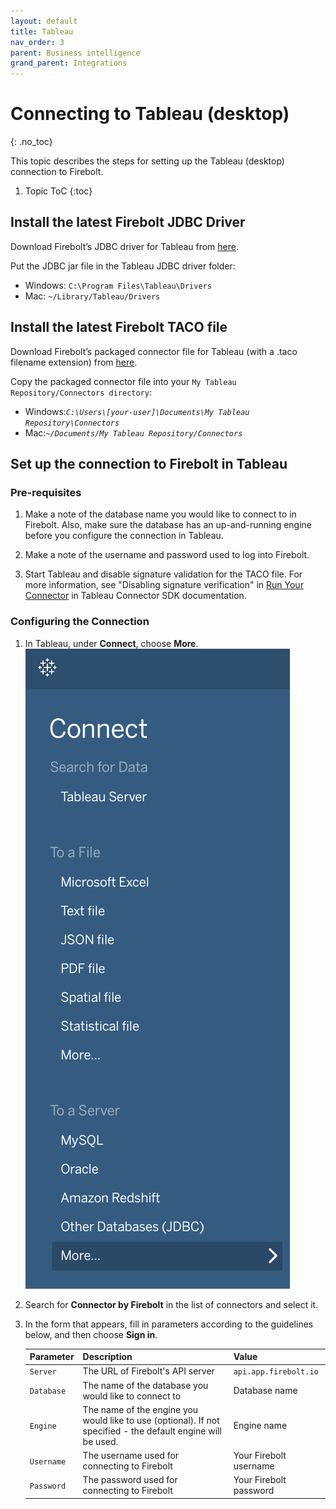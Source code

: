 ```yaml
---
layout: default
title: Tableau
nav_order: 3
parent: Business intelligence
grand_parent: Integrations
---
```


# Connecting to Tableau (desktop)
{: .no_toc}

This topic describes the steps for setting up the Tableau (desktop) connection to Firebolt.

1. Topic ToC
{:toc}

## Install the latest Firebolt JDBC Driver

Download Firebolt’s JDBC driver for Tableau from [here](../connecting-via-jdbc.md).

Put the JDBC jar file in the Tableau JDBC driver folder:

* Windows: `C:\Program Files\Tableau\Drivers`
* Mac: `~/Library/Tableau/Drivers`

## Install the latest Firebolt TACO file

Download Firebolt’s packaged connector file for Tableau (with a .taco filename extension) from [here](https://firebolt-publishing-public.s3.amazonaws.com/repo/Tableau/firebolt_connector.taco).

Copy the packaged connector file into your `My Tableau Repository/Connectors directory`:

* Windows:_`C:\Users\[your-user]\Documents\My Tableau Repository\Connectors`_
* Mac:_`~/Documents/My Tableau Repository/Connectors`_

## Set up the connection to Firebolt in Tableau

### Pre-requisites

1. Make a note of the database name you would like to connect to in Firebolt. Also, make sure the database has an up-and-running engine before you configure the connection in Tableau.  

2. Make a note of the username and password used to log into Firebolt.  

3. Start Tableau and disable signature validation for the TACO file. For more information, see "Disabling signature verification" in [Run Your Connector](https://tableau.github.io/connector-plugin-sdk/docs/run-taco) in Tableau Connector SDK documentation.

### Configuring the Connection

1. In Tableau, under **Connect**, choose **More**.  
![](../../assets/images/screen-shot-2021-03-22-at-16.53.10.png)  

2. Search for **Connector by Firebolt** in the list of connectors and select it.

3. In the form that appears, fill in parameters according to the guidelines below, and then choose **Sign in**.

    | Parameter  | Description                                                                                                  | Value                  |
    | ---------- | ------------------------------------------------------------------------------------------------------------ | ---------------------- |
    | `Server`   | The URL of Firebolt's API server                                                                             | `api.app.firebolt.io`  |
    | `Database` | The name of the database you would like to connect to                                                        | Database name          |
    | `Engine`   | The name of the engine you would like to use (optional). If not specified - the default engine will be used. | Engine name            |
    | `Username` | The username used for connecting to Firebolt                                                                 | Your Firebolt username |
    | `Password` | The password used for connecting to Firebolt                                                                 | Your Firebolt password |
